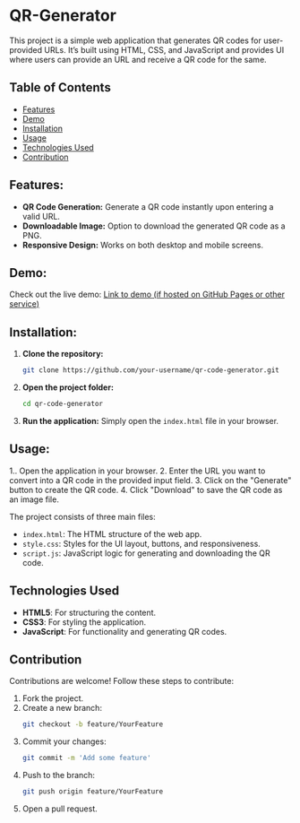 # QR-Generator
This project is a simple web application that generates QR codes for user-provided URLs. It’s built using HTML, CSS, and JavaScript and provides UI where users can provide an URL and receive a  QR code for the same.
## Table of Contents
- [Features](#features)
- [Demo](#demo)
- [Installation](#installation)
- [Usage](#usage)
- [Technologies Used](#technologies-used)
- [Contribution](#contribution)

## Features:
- **QR Code Generation:** Generate a QR code instantly upon entering a valid URL.
- **Downloadable Image:** Option to download the generated QR code as a PNG.
- **Responsive Design:** Works on both desktop and mobile screens.

## Demo:
Check out the live demo: [Link to demo (if hosted on GitHub Pages or other service)](https://your-username.github.io/qr-code-generator)

## Installation:
1. **Clone the repository:**
    ```bash
    git clone https://github.com/your-username/qr-code-generator.git
    ```
2. **Open the project folder:**
    ```bash
    cd qr-code-generator
    ```

3. **Run the application:**
   Simply open the `index.html` file in your browser.

## Usage:
1.. Open the application in your browser.
2. Enter the URL you want to convert into a QR code in the provided input field.
3. Click on the "Generate" button to create the QR code.
4. Click "Download" to save the QR code as an image file.

The project consists of three main files:

- `index.html`: The HTML structure of the web app.
- `style.css`: Styles for the UI layout, buttons, and responsiveness.
- `script.js`: JavaScript logic for generating and downloading the QR code.

## Technologies Used

- **HTML5**: For structuring the content.
- **CSS3**: For styling the application.
- **JavaScript**: For functionality and generating QR codes.

## Contribution

Contributions are welcome! Follow these steps to contribute:

1. Fork the project.
2. Create a new branch:
    ```bash
    git checkout -b feature/YourFeature
    ```
3. Commit your changes:
    ```bash
    git commit -m 'Add some feature'
    ```
4. Push to the branch:
    ```bash
    git push origin feature/YourFeature
    ```
5. Open a pull request.

